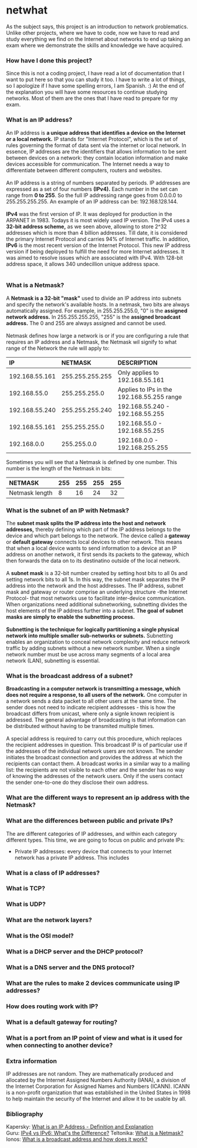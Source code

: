 # netwhat
As the subject says, this project is an introduction to network problematics.
Unlike other projects, where we have to code, now we have to read and study everything we find on the Internet about networks to end up taking an exam where we demonstrate the skills and knowledge we have acquired.

### How have I done this project?
Since this is not a coding project, I have read a lot of documentation that I want to put here so that you can study it too. I have to write a lot of things, so I apologize if I have some spelling errors, I am Spanish. :)
At the end of the explanation you will have some resources to continue studying networks. Most of them are the ones that I have read to prepare for my exam.

### What is an IP address?
An IP address is <b>a unique address that identifies a device on the Internet or a local network.</b> IP stands for "Internet Protocol", which is the set of rules governing the format of data sent via the internet or local network. In essence, IP addresses are the identifiers that allows information to be sent between devices on a network: they contain location information and make devices accessible for communication. The Internet needs a way to differentiate between different computers, routers and websites.<br>
<br>
An IP address is a string of numbers separated by periods. IP addresses are expressed as a set of four numbers <b>(IPv4).</b> Each number in the set can range from <b>0 to 255</b>. So the full IP addressing range goes from 0.0.0.0 to 255.255.255.255. An example of an IP address can be: 192.168.128.144.<br>
<br>
<b>IPv4</b> was the first version of IP. It was deployed for production in the ARPANET in 1983. Todays it is most widely used IP version. The IPv4 uses a <b>32-bit address scheme,</b> as we seen above, allowing to store 2^32 addresses which is more than 4 billion addresses. Till date, it is considered the primary Internet Protocol and carries 94% of Internet traffic.
In addition, <b>IPv6</b> is the most recent version of the Internet Protocol. This new IP address version if being deployed to fulfill the need for more Internet addresses. It was aimed to resolve issues which are associated with IPv4. With 128-bit address space, it allows 340 undecillion unique address space.<br>
<br>

### What is a Netmask?
A <b>Netmask is a 32-bit "mask"</b> used to divide an IP address into subnets and specify the network's available hosts. In a netmask, two bits are always automatically assigned. For example, in 255.255.255.0, "0" is the <b>assigned network address.</b> In 255.255.255.255, "255" is the <b>assigned broadcast address.</b> The 0 and 255 are always assigned and cannot be used.<br>
<br>
Netmask defines how large a network is or if you are configuring a rule that requires an IP address and a Netmask, the Netmask wil signify to what range of the Network the rule will apply to:

IP             | NETMASK         | DESCRIPTION
:------------- | :-------------- | :-----------------------------------------
192.168.55.161 | 255.255.255.255 | Only applies to 192.168.55.161
192.168.55.0   | 255.255.255.0   | Applies to IPs in the 192.168.55.255 range
192.168.55.240 | 255.255.255.240 | 192.168.55.240 - 192.168.55.255
192.168.55.161 | 255.255.255.0   | 192.168.55.0 - 192.168.55.255
192.168.0.0    | 255.255.0.0     | 192.168.0.0 - 192.168.255.255

Sometimes you will see that a Netmask is defined by one number. This number is the length of the Netmask in bits:

NETMASK        | 255 | 255 | 255 | 255
:------------- | :-- | :-- | :-- | :--
Netmask length | 8   | 16  | 24  | 32

### What is the subnet of an IP with Netmask?
The <b>subnet mask splits the IP address into the host and network addresses,</b> thereby defining which part of the IP address belongs to the device and which part belongs to the network. The device called a <b>gateway</b> or <b>default gateway</b> connects local devices to other network. This means that when a local device wants to send information to a device at an IP address on another network, it first sends its packets to the gateway, which then forwards the data on to its destinatino outside of the local network.<br>
<br>
A <b>subnet mask</b> is a 32-bit number created by setting host bits to all 0s and setting network bits to all 1s. In this way, the subnet mask separates the IP address into the network and the host addresses. The IP address, subnet mask and gateway or router comprise an underlying structure -the Internet Protocol- that most networks use to facilitate inter-device communication.<br>
When organizations need additional subnetworking, subnetting divides the host elements of the IP address further into a subnet. <b>The goal of subnet masks are simply to enable the subnetting process.</b><br>
<br>
<b>Subnetting is the technique for logically partitioning a single physical network into multiple smaller sub-networks or subnets.</b> Subnetting enables an organization to conceal network complexity and reduce network traffic by adding subnets without a new network number. When a single network number must be use across many segments of a local area network (LAN), subnetting is essential.

### What is the broadcast address of a subnet?
<b>Broadcasting in a computer network is transmitting a message, which does not require a response, to all users of the network.</b> One computer in a network sends a data packet to all other users at the same time. The sender does not need to indicate recipient addresses - this is how the broadcast differs from unicast, where only a signle known recipient is addressed. The general advantage of broadcasting is that information can be distributed without having to be transmited multiple times.<br>
<br>
A special address is required to carry out this procedure, which replaces the recipient addresses in question. This broadcast IP is of particular use if the addresses of the individual network users are not known. The sender initiates the broadcast connection and provides the address at which the recipients can contact them. A broadcast works in a similar way to a mailing list: the recipients are not visible to each other and the sender has no way of knowing the addresses of the network users. Only if the users contact the sender one-to-one do they disclose their own address.

### What are the different ways to represent an ip address with the Netmask?

### What are the differences between public and private IPs?
The are different categories of IP addresses, and within each category different types. This time, we are going to focus on public and private IPs:
<ul>
  <li>Private IP addresses: every device that connects to your Internet network has a private IP address. This includes </li>
  
</ul>

### What is a class of IP addresses?

### What is TCP?

### What is UDP?

### What are the network layers?

### What is the OSI model?

### What is a DHCP server and the DHCP protocol?

### What is a DNS server and the DNS protocol?

### What are the rules to make 2 devices communicate using IP addresses?

### How does routing work with IP?

### What is a default gateway for routing?

### What is a port from an IP point of view and what is it used for when connecting to another device?

### Extra information
IP addresses are not random. They are mathematically produced and allocated by the Internet Assigned Numbers Authority (IANA), a division of the Internet Corporation for Assigned Names and Numbers (ICANN). ICANN is a non-profit organization that was established in the United States in 1998 to help maintain the security of the Internet and allow it to be usable by all.

### Bibliography
Kapersky: <a href="https://www.kaspersky.com/resource-center/definitions/what-is-an-ip-address">What is an IP Address - Definition and Explanation</a><br>
Guru: <a href="https://www.guru99.com/difference-ipv4-vs-ipv6.html">IPv4 vs IPv6: What's the Difference?</a>
Teltonika: <a href="https://wiki.teltonika-networks.com/view/What_is_a_Netmask%3F">What is a Netmask?</a>
Ionos: <a href="https://www.ionos.com/digitalguide/server/know-how/broadcast-address/">What is a broadcast address and how does it work?</a>
